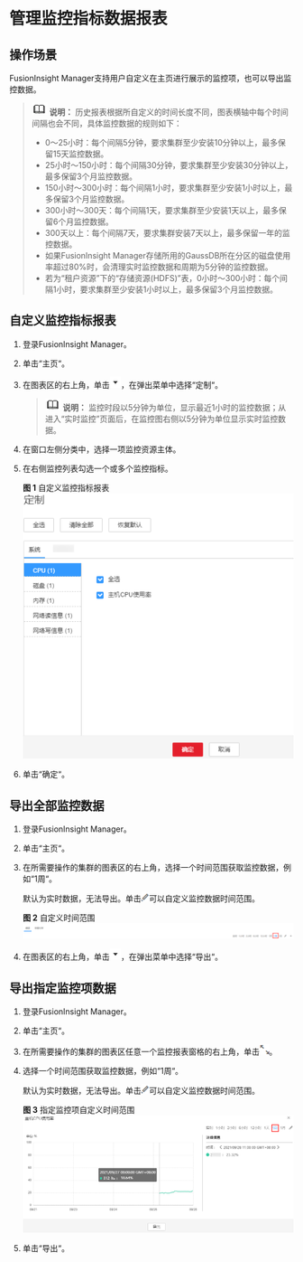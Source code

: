 # 管理监控指标数据报表<a name="admin_guide_000008"></a>

## 操作场景<a name="section435915355420"></a>

FusionInsight Manager支持用户自定义在主页进行展示的监控项，也可以导出监控数据。

>![](public_sys-resources/icon-note.gif) **说明：** 
>历史报表根据所自定义的时间长度不同，图表横轴中每个时间间隔也会不同，具体监控数据的规则如下：
>-   0～25小时：每个间隔5分钟，要求集群至少安装10分钟以上，最多保留15天监控数据。
>-   25小时～150小时：每个间隔30分钟，要求集群至少安装30分钟以上，最多保留3个月监控数据。
>-   150小时～300小时：每个间隔1小时，要求集群至少安装1小时以上，最多保留3个月监控数据。
>-   300小时～300天：每个间隔1天，要求集群至少安装1天以上，最多保留6个月监控数据。
>-   300天以上：每个间隔7天，要求集群安装7天以上，最多保留一年的监控数据。
>-   如果FusionInsight Manager存储所用的GaussDB所在分区的磁盘使用率超过80%时，会清理实时监控数据和周期为5分钟的监控数据。
>-   若为“租户资源”下的“存储资源\(HDFS\)”表，0小时～300小时：每个间隔1小时，要求集群至少安装1小时以上，最多保留3个月监控数据。

## 自定义监控指标报表<a name="section166748565814"></a>

1.  登录FusionInsight Manager。
2.  单击“主页“。
3.  在图表区的右上角，单击![](figures/zh-cn_image_0263899329.png)，在弹出菜单中选择“定制“。

    >![](public_sys-resources/icon-note.gif) **说明：** 
    >监控时段以5分钟为单位，显示最近1小时的监控数据；从进入“实时监控”页面后，在监控图右侧以5分钟为单位显示实时监控数据。

4.  在窗口左侧分类中，选择一项监控资源主体。
5.  在右侧监控列表勾选一个或多个监控指标。

    **图 1**  自定义监控指标报表<a name="fig9372175318535"></a>  
    ![](figures/自定义监控指标报表.png "自定义监控指标报表")

6.  单击“确定“。

## 导出全部监控数据<a name="section126561750131618"></a>

1.  登录FusionInsight Manager。
2.  单击“主页“。
3.  在所需要操作的集群的图表区的右上角，选择一个时间范围获取监控数据，例如“1周“。

    默认为实时数据，无法导出。单击![](figures/zh-cn_image_0263899610.png)可以自定义监控数据时间范围。

    **图 2**  自定义时间范围<a name="fig4888325549"></a>  
    ![](figures/自定义时间范围.png "自定义时间范围")

4.  在图表区的右上角，单击![](figures/zh-cn_image_0263899528.png)，在弹出菜单中选择“导出“。

## 导出指定监控项数据<a name="section20158191992616"></a>

1.  登录FusionInsight Manager。
2.  单击“主页“。
3.  在所需要操作的集群的图表区任意一个监控报表窗格的右上角，单击![](figures/zh-cn_image_0263899289.png)。
4.  选择一个时间范围获取监控数据，例如“1周“。

    默认为实时数据，无法导出。单击![](figures/zh-cn_image_0263899471.png)可以自定义监控数据时间范围。

    **图 3**  指定监控项自定义时间范围<a name="fig1023301935512"></a>  
    ![](figures/指定监控项自定义时间范围.png "指定监控项自定义时间范围")

5.  单击“导出“。

